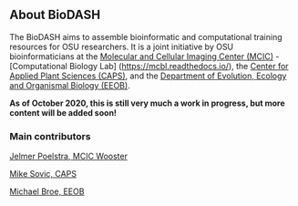 
## About BioDASH

The BioDASH aims to assemble bioinformatic and computational training resources for OSU researchers. It is a joint initiative by OSU bioinformaticians at the [Molecular and Cellular Imaging Center (MCIC)](https://mcic.osu.edu/) - [Computational Biology Lab] (https://mcbl.readthedocs.io/),
the [Center for Applied Plant Sciences (CAPS)](https://caps.osu.edu/),
and the [Department of Evolution, Ecology and Organismal Biology (EEOB)](https://eeob.osu.edu/).

**As of October 2020, this is still very much a work in progress, but more content will be added soon!**

### Main contributors

[Jelmer Poelstra, MCIC Wooster](/authors/admin/)

[Mike Sovic, CAPS](/authors/mike-sovic/)

[Michael Broe, EEOB](/authors/michael-broe/)



<br/> <br/> <br/> <br/>
